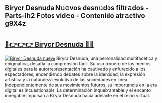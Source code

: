 ## Birycr Desnuda N𝚞𝚎vos desn𝚞dos filtr𝚊dos - Parts-lh2 F𝚘tos vid𝚎o - C𝚘ntenido atr𝚊ctivo g9X4z

# <h2><a href="http://mb9kdd.tromn.icu/?c=Birycr+Desnuda">🔗👉👉👉 Birycr Desnuda 🔗🔗</a></h2>

[![Birycr Desnuda nuevo](https://i.imgur.com/pEAQMta.gif)](http://mb9kdd.tromn.icu/?c=Birycr+Desnuda)
Birycr Desnuda, una personalidad multifacética y enigmática, desafía la comprensión fácil. Su uso pionero de los medios digitales para la autorrepresentación ha cautivado y enfurecido a los espectadores, encendiendo debates sobre la identidad, la expresión artística y la naturaleza evolutiva de las sociedades en línea. Independientemente de sus movimientos futuros, su importancia en la era digital es incuestionable. La determinación inquebrantable y el encanto innegable impulsan a Birycr Desnuda hacia adelante en el reino virtual.
